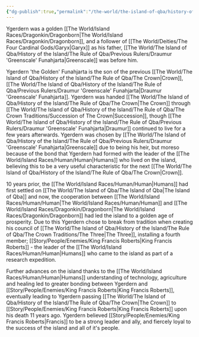 ```yaml
---
{"dg-publish":true,"permalink":"/the-world/the-island-of-qba/history-of-the-island/the-rule-of-qba/previous-rulers/emperor-ygerdern-the-golden-funahjarta/"}
---
```


Ygerdern was a golden [[The World/Island Races/Dragonkin/Dragonborn\|The World/Island Races/Dragonkin/Dragonborn]], and a follower of [[The World/Deities/The Four Cardinal Gods/Garyx\|Garyx]] as his father, [[The World/The Island of Qba/History of the Island/The Rule of Qba/Previous Rulers/Draumur 'Greenscale' Funahjarta\|Greenscale]] was before him. 

Ygerdern 'the Golden' Funahjarta is the son of the previous [[The World/The Island of Qba/History of the Island/The Rule of Qba/The Crown\|Crown]], [[The World/The Island of Qba/History of the Island/The Rule of Qba/Previous Rulers/Draumur 'Greenscale' Funahjarta\|Draumur 'Greenscale' Funahjarta]]. Ygerdern was handed [[The World/The Island of Qba/History of the Island/The Rule of Qba/The Crown\|The Crown]] through [[The World/The Island of Qba/History of the Island/The Rule of Qba/The Crown Traditions/Succession of The Crown\|Succession]], though [[The World/The Island of Qba/History of the Island/The Rule of Qba/Previous Rulers/Draumur 'Greenscale' Funahjarta\|Draumur]] continued to live for a few years afterwards. Ygerdern was chosen by [[The World/The Island of Qba/History of the Island/The Rule of Qba/Previous Rulers/Draumur 'Greenscale' Funahjarta\|Greenscale]] due to being his heir, but moreso because of the bond that Ygerdern had formed with the leader of the [[The World/Island Races/Human/Human\|Humans]] who lived on the island, believing this to be a very useful characteristic for the next [[The World/The Island of Qba/History of the Island/The Rule of Qba/The Crown\|Crown]].

10 years prior, the [[The World/Island Races/Human/Human\|Humans]] had first settled on [[The World/The Island of Qba/The Island of Qba\|The Island of Qba]] and now, the cooperation between [[The World/Island Races/Human/Human\|The World/Island Races/Human/Human]] and [[The World/Island Races/Dragonkin/Dragonborn\|The World/Island Races/Dragonkin/Dragonborn]] had led the island to a golden age of prosperity. Due to this Ygerdern chose to break from tradition when creating his council of [[The World/The Island of Qba/History of the Island/The Rule of Qba/The Crown Traditions/The Three\|The Three]], installing a fourth member; [[Story/People/Enemies/King Francis Roberts\|King Francis Roberts]] - the leader of the [[The World/Island Races/Human/Human\|Humans]] who came to the island as part of a research expedition. 

Further advances on the island thanks to the [[The World/Island Races/Human/Human\|Humans]] understanding of technology, agriculture and healing led to greater bonding between Ygerdern and [[Story/People/Enemies/King Francis Roberts\|King Francis Roberts]], eventually leading to Ygerdern passing [[The World/The Island of Qba/History of the Island/The Rule of Qba/The Crown\|The Crown]] to [[Story/People/Enemies/King Francis Roberts\|King Francis Roberts]] upon his death 11 years ago. Ygerdern believed [[Story/People/Enemies/King Francis Roberts\|Francis]] to be a strong leader and ally, and fiercely loyal to the success of the island and all of it's people. 
